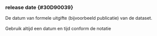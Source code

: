 ### release date {#30D90039}
De datum van formele uitgifte (bijvoorbeeld publicatie) van de dataset.
<br/>
<br/>
Gebruik altijd een datum en tijd conform de  notatie
